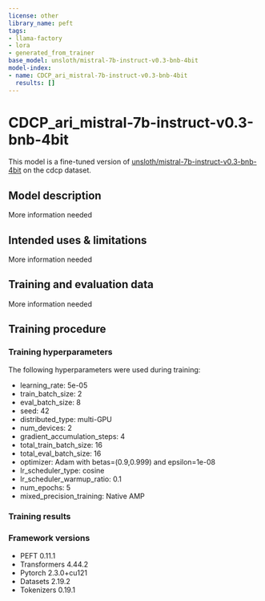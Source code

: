```yaml
---
license: other
library_name: peft
tags:
- llama-factory
- lora
- generated_from_trainer
base_model: unsloth/mistral-7b-instruct-v0.3-bnb-4bit
model-index:
- name: CDCP_ari_mistral-7b-instruct-v0.3-bnb-4bit
  results: []
---
```


<!-- This model card has been generated automatically according to the information the Trainer had access to. You
should probably proofread and complete it, then remove this comment. -->

# CDCP_ari_mistral-7b-instruct-v0.3-bnb-4bit

This model is a fine-tuned version of [unsloth/mistral-7b-instruct-v0.3-bnb-4bit](https://huggingface.co/unsloth/mistral-7b-instruct-v0.3-bnb-4bit) on the cdcp dataset.

## Model description

More information needed

## Intended uses & limitations

More information needed

## Training and evaluation data

More information needed

## Training procedure

### Training hyperparameters

The following hyperparameters were used during training:
- learning_rate: 5e-05
- train_batch_size: 2
- eval_batch_size: 8
- seed: 42
- distributed_type: multi-GPU
- num_devices: 2
- gradient_accumulation_steps: 4
- total_train_batch_size: 16
- total_eval_batch_size: 16
- optimizer: Adam with betas=(0.9,0.999) and epsilon=1e-08
- lr_scheduler_type: cosine
- lr_scheduler_warmup_ratio: 0.1
- num_epochs: 5
- mixed_precision_training: Native AMP

### Training results



### Framework versions

- PEFT 0.11.1
- Transformers 4.44.2
- Pytorch 2.3.0+cu121
- Datasets 2.19.2
- Tokenizers 0.19.1